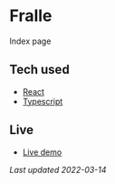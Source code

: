 # Fralle
Index page


Tech used
-------------
- [React](https://reactjs.org/)
- [Typescript](https://www.typescriptlang.org/)


Live
-------------
- [Live demo](https://www.fralle.net/)

<em>Last updated 2022-03-14</em>